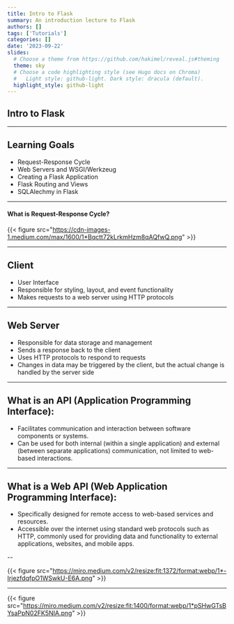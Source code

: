 ```yaml
---
title: Intro to Flask
summary: An introduction lecture to Flask
authors: []
tags: ['Tutorials']
categories: []
date: '2023-09-22'
slides:
  # Choose a theme from https://github.com/hakimel/reveal.js#theming
  theme: sky
  # Choose a code highlighting style (see Hugo docs on Chroma)
  #   Light style: github-light. Dark style: dracula (default).
  highlight_style: github-light
---
```


## Intro to Flask

---

## Learning Goals
- Request-Response Cycle
- Web Servers and WSGI/Werkzeug
- Creating a Flask Application
- Flask Routing and Views
- SQLAlechmy in Flask

---

#### What is Request-Response Cycle?

{{< figure src="https://cdn-images-1.medium.com/max/1600/1*Bqctt72kLrkmHzm8qAQfwQ.png" >}}


---

## Client
- User Interface
- Responsible for styling, layout, and event functionality
- Makes requests to a web server using HTTP protocols

---

## Web Server
- Responsible for data storage and management 
- Sends a response back to the client
- Uses HTTP protocols to respond to requests
- Changes in data may be triggered by the client, but the actual change is handled by the server side

---

## What is an API (Application Programming Interface):
- Facilitates communication and interaction between software components or systems.
- Can be used for both internal (within a single application) and external (between separate applications) communication, not limited to web-based interactions.

---

## What is a Web API (Web Application Programming Interface):
- Specifically designed for remote access to web-based services and resources.
- Accessible over the internet using standard web protocols such as HTTP, commonly used for providing data and functionality to external applications, websites, and mobile apps.


--

{{< figure src="https://miro.medium.com/v2/resize:fit:1372/format:webp/1*-IrjezfdqfpO1WSwkU-E6A.png" >}}

---

{{< figure src="https://miro.medium.com/v2/resize:fit:1400/format:webp/1*pSHwGTsBYsaPpN02FK5NIA.png" >}}